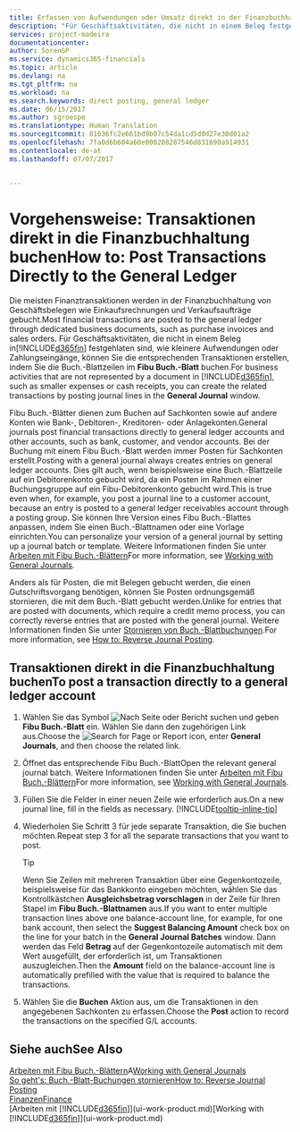 ```yaml
---
title: Erfassen von Aufwendungen oder Umsatz direkt in der Finanzbuchhaltung| Microsoft Docs
description: "Für Geschäftsaktivitäten, die nicht in einem Beleg festgehlaten sind, wie kleinere Aufwendungen oder Zahlungseingänge, können Sie die entsprechenden Transaktionen erstellen, indem Sie die Buch.-Blattzeilen im Fibu Buch.-Blatt buchen."
services: project-madeira
documentationcenter: 
author: SorenGP
ms.service: dynamics365-financials
ms.topic: article
ms.devlang: na
ms.tgt_pltfrm: na
ms.workload: na
ms.search.keywords: direct posting, general ledger
ms.date: 06/15/2017
ms.author: sgroespe
ms.translationtype: Human Translation
ms.sourcegitcommit: 81636fc2e661bd9b07c54da1cd5d0d27e30d01a2
ms.openlocfilehash: 7fa0d6b604a60e000208287546d831690a914931
ms.contentlocale: de-at
ms.lasthandoff: 07/07/2017


---
```

# <a name="how-to-post-transactions-directly-to-the-general-ledger"></a><span data-ttu-id="0110f-103">Vorgehensweise: Transaktionen direkt in die Finanzbuchhaltung buchen</span><span class="sxs-lookup"><span data-stu-id="0110f-103">How to: Post Transactions Directly to the General Ledger</span></span>
<span data-ttu-id="0110f-104">Die meisten Finanztransaktionen werden in der Finanzbuchhaltung von Geschäftsbelegen wie Einkaufsrechnungen und Verkaufsaufträge gebucht.</span><span class="sxs-lookup"><span data-stu-id="0110f-104">Most financial transactions are posted to the general ledger through dedicated business documents, such as purchase invoices and sales orders.</span></span> <span data-ttu-id="0110f-105">Für Geschäftsaktivitäten, die nicht in einem Beleg in[!INCLUDE[d365fin](includes/d365fin_md.md)] festgehlaten sind, wie kleinere Aufwendungen oder Zahlungseingänge, können Sie die entsprechenden Transaktionen erstellen, indem Sie die Buch.-Blattzeilen im **Fibu Buch.-Blatt** buchen.</span><span class="sxs-lookup"><span data-stu-id="0110f-105">For business activities that are not represented by a document in [!INCLUDE[d365fin](includes/d365fin_md.md)], such as smaller expenses or cash receipts, you can create the related transactions by posting journal lines in the **General Journal** window.</span></span>

<span data-ttu-id="0110f-106">Fibu Buch.-Blätter dienen zum Buchen auf Sachkonten sowie auf andere Konten wie Bank-, Debitoren-, Kreditoren- oder Anlagekonten.</span><span class="sxs-lookup"><span data-stu-id="0110f-106">General journals post financial transactions directly to general ledger accounts and other accounts, such as bank, customer, and vendor accounts.</span></span> <span data-ttu-id="0110f-107">Bei der Buchung mit einem Fibu Buch.-Blatt werden immer Posten für Sachkonten erstellt.</span><span class="sxs-lookup"><span data-stu-id="0110f-107">Posting with a general journal always creates entries on general ledger accounts.</span></span> <span data-ttu-id="0110f-108">Dies gilt auch, wenn beispielsweise eine Buch.-Blattzeile auf ein Debitorenkonto gebucht wird, da ein Posten im Rahmen einer Buchungsgruppe auf ein Fibu-Debitorenkonto gebucht wird.</span><span class="sxs-lookup"><span data-stu-id="0110f-108">This is true even when, for example, you post a journal line to a customer account, because an entry is posted to a general ledger receivables account through a posting group.</span></span> <span data-ttu-id="0110f-109">Sie können Ihre Version eines Fibu Buch.-Blattes anpassen, indem Sie einen Buch.-Blattnamen oder eine Vorlage einrichten.</span><span class="sxs-lookup"><span data-stu-id="0110f-109">You can personalize your version of a general journal by setting up a journal batch or template.</span></span> <span data-ttu-id="0110f-110">Weitere Informationen finden Sie unter [Arbeiten mit Fibu Buch.-Blättern](ui-work-general-journals.md)</span><span class="sxs-lookup"><span data-stu-id="0110f-110">For more information, see [Working with General Journals](ui-work-general-journals.md).</span></span>

<span data-ttu-id="0110f-111">Anders als für Posten, die mit Belegen gebucht werden, die einen Gutschriftsvorgang benötigen, können Sie Posten ordnungsgemäß stornieren, die mit dem Buch.-Blatt gebucht werden.</span><span class="sxs-lookup"><span data-stu-id="0110f-111">Unlike for entries that are posted with documents, which require a credit memo process, you can correctly reverse entries that are posted with the general journal.</span></span> <span data-ttu-id="0110f-112">Weitere Informationen finden Sie unter [Stornieren von Buch.-Blattbuchungen](finance-how-reverse-journal-posting.md).</span><span class="sxs-lookup"><span data-stu-id="0110f-112">For more information, see [How to: Reverse Journal Posting](finance-how-reverse-journal-posting.md).</span></span>

## <a name="to-post-a-transaction-directly-to-a-general-ledger-account"></a><span data-ttu-id="0110f-113">Transaktionen direkt in die Finanzbuchhaltung buchen</span><span class="sxs-lookup"><span data-stu-id="0110f-113">To post a transaction directly to a general ledger account</span></span>
1. <span data-ttu-id="0110f-114">Wählen Sie das Symbol ![Nach Seite oder Bericht suchen](media/ui-search/search_small.png "Nach Seite oder Bericht suchen") und geben **Fibu Buch.-Blatt** ein. Wählen Sie dann den zugehörigen Link aus.</span><span class="sxs-lookup"><span data-stu-id="0110f-114">Choose the ![Search for Page or Report](media/ui-search/search_small.png "Search for Page or Report icon") icon, enter **General Journals**, and then choose the related link.</span></span>
2. <span data-ttu-id="0110f-115">Öffnet das entsprechende Fibu Buch.-Blatt</span><span class="sxs-lookup"><span data-stu-id="0110f-115">Open the relevant general journal batch.</span></span> <span data-ttu-id="0110f-116">Weitere Informationen finden Sie unter [Arbeiten mit Fibu Buch.-Blättern](ui-work-general-journals.md)</span><span class="sxs-lookup"><span data-stu-id="0110f-116">For more information, see [Working with General Journals](ui-work-general-journals.md).</span></span>
3. <span data-ttu-id="0110f-117">Füllen Sie die Felder in einer neuen Zeile wie erforderlich aus.</span><span class="sxs-lookup"><span data-stu-id="0110f-117">On a new journal line, fill in the fields as necessary.</span></span> [!INCLUDE[tooltip-inline-tip](includes/tooltip-inline-tip_md.md)]    
4. <span data-ttu-id="0110f-118">Wiederholen Sie Schritt 3 für jede separate Transaktion, die Sie buchen möchten.</span><span class="sxs-lookup"><span data-stu-id="0110f-118">Repeat step 3 for all the separate transactions that you want to post.</span></span>

    > [!TIP]  
    > <span data-ttu-id="0110f-119">Wenn Sie Zeilen mit mehreren Transaktion über eine Gegenkontozeile, beispielsweise für das Bankkonto eingeben möchten, wählen Sie das Kontrollkästchen **Ausgleichsbetrag vorschlagen** in der Zeile für Ihren Stapel im **Fibu Buch.-Blattnamen** aus.</span><span class="sxs-lookup"><span data-stu-id="0110f-119">If you want to enter multiple transaction lines above one balance-account line, for example, for one bank account, then select the **Suggest Balancing Amount** check box on the line for your batch in the **General Journal Batches** window.</span></span> <span data-ttu-id="0110f-120">Dann werden das Feld **Betrag** auf der Gegenkontozeile automatisch mit dem Wert ausgefüllt, der erforderlich ist, um Transaktionen auszugleichen.</span><span class="sxs-lookup"><span data-stu-id="0110f-120">Then the **Amount** field on the balance-account line is automatically prefilled with the value that is required to balance the transactions.</span></span>
5. <span data-ttu-id="0110f-121">Wählen Sie die **Buchen** Aktion aus, um die Transaktionen in den angegebenen Sachkonten zu erfassen.</span><span class="sxs-lookup"><span data-stu-id="0110f-121">Choose the **Post** action to record the transactions on the specified G/L accounts.</span></span>

## <a name="see-also"></a><span data-ttu-id="0110f-122">Siehe auch</span><span class="sxs-lookup"><span data-stu-id="0110f-122">See Also</span></span>
<span data-ttu-id="0110f-123">[Arbeiten mit Fibu Buch.-Blättern](ui-work-general-journals.md)A</span><span class="sxs-lookup"><span data-stu-id="0110f-123">[Working with General Journals](ui-work-general-journals.md)</span></span>  
[<span data-ttu-id="0110f-124">So geht's: Buch.-Blatt-Buchungen stornieren</span><span class="sxs-lookup"><span data-stu-id="0110f-124">How to: Reverse Journal Posting</span></span>](finance-how-reverse-journal-posting.md)  
[<span data-ttu-id="0110f-125">Finanzen</span><span class="sxs-lookup"><span data-stu-id="0110f-125">Finance</span></span>](finance.md)  
<span data-ttu-id="0110f-126">[Arbeiten mit [!INCLUDE[d365fin](includes/d365fin_md.md)]](ui-work-product.md)</span><span class="sxs-lookup"><span data-stu-id="0110f-126">[Working with [!INCLUDE[d365fin](includes/d365fin_md.md)]](ui-work-product.md)</span></span>  


